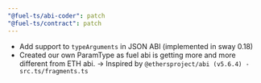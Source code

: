 ```yaml
---
"@fuel-ts/abi-coder": patch
"@fuel-ts/contract": patch
---
```


- Add support to `typeArguments` in JSON ABI (implemented in sway 0.18)
- Created our own ParamType as fuel abi is getting more and more different from ETH abi. -> Inspired by `@ethersproject/abi (v5.6.4) - src.ts/fragments.ts`
